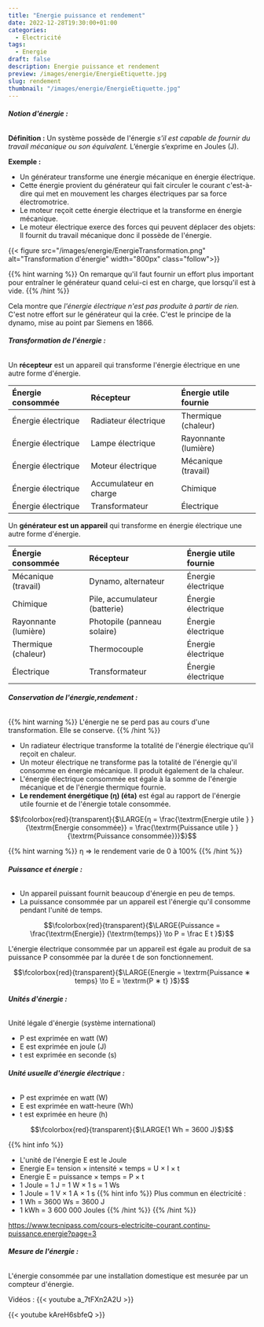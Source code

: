 ```yaml
---
title: "Energie puissance et rendement"
date: 2022-12-28T19:30:00+01:00
categories:
  - Electricité
tags:
  - Energie
draft: false
description: Energie puissance et rendement
preview: /images/energie/EnergieEtiquette.jpg
slug: rendement
thumbnail: "/images/energie/EnergieEtiquette.jpg"
---
```

###### __Notion d'énergie :__

**Définition :** Un système possède de l'énergie *s'il est capable de fournir du travail mécanique ou son équivalent.* L’énergie s’exprime en Joules (J).

**Exemple :**

+ Un générateur transforme une énergie mécanique en énergie électrique.
+ Cette énergie provient du générateur qui fait circuler le courant c'est-à-dire qui met en mouvement les charges électriques par sa force électromotrice.
+ Le moteur reçoit cette énergie électrique et la transforme en énergie mécanique.
+ Le moteur électrique exerce des forces qui peuvent déplacer des objets: Il fournit du travail mécanique donc il possède de l'énergie.

{{< figure src="/images/energie/EnergieTransformation.png" alt="Transformation d'énergie" width="800px" class="follow">}}

{{% hint warning %}}
On remarque qu'il faut fournir un effort plus important pour entraîner le générateur quand celui-ci est en charge, que lorsqu'il est à vide.
{{% /hint %}}

Cela montre que *l'énergie électrique n'est pas produite à partir de rien.* C'est notre effort sur le générateur qui la crée.
C'est le principe de la dynamo, mise au point par Siemens en 1866.

###### __Transformation de l'énergie :__

Un **récepteur** est un appareil qui transforme l'énergie électrique en une autre forme d'énergie.

|Énergie consommée |Récepteur             |Énergie utile fournie|
|:---              |:---                  |:---                 |
|Énergie électrique|Radiateur électrique  |Thermique (chaleur)  |
|Énergie électrique|Lampe électrique      |Rayonnante (lumière) |
|Énergie électrique|Moteur électrique     |Mécanique (travail)  |
|Énergie électrique|Accumulateur en charge|Chimique             |
|Énergie électrique|Transformateur        |Électrique           |

Un **générateur est un appareil** qui transforme en énergie électrique une autre forme d'énergie.

|Énergie consommée   |Récepteur                    |Énergie utile fournie|
|:---                |:---                         |:---                 |
|Mécanique (travail) |Dynamo, alternateur          |Énergie électrique   |
|Chimique            |Pile, accumulateur (batterie)|Énergie électrique   |
|Rayonnante (lumière)|Photopile (panneau solaire)  |Énergie électrique   |
|Thermique (chaleur) |Thermocouple                 |Énergie électrique   |
|Électrique          |Transformateur               |Énergie électrique   |

###### __Conservation de l'énergie,rendement :__

{{% hint warning %}}
L'énergie ne se perd pas au cours d'une transformation. Elle se conserve.
{{% /hint %}}

+ Un radiateur électrique transforme la totalité de l'énergie électrique qu'il reçoit en chaleur.
+ Un moteur électrique ne transforme pas la totalité de l'énergie qu'il consomme en énergie mécanique. Il produit également de la chaleur.
+ L'énergie électrique consommée est égale à la somme de l'énergie mécanique et de l'énergie thermique fournie.
+ **Le rendement énergétique (η) (éta)** est égal au rapport de l'énergie utile fournie et de l'énergie totale consommée.


$$\fcolorbox{red}{transparent}{$\LARGE{η = \frac{\textrm{Energie utile } } {\textrm{Energie consommée}} = \frac{\textrm{Puissance utile } } {\textrm{Puissance consommée}}}$}$$

{{% hint warning %}}
η => le rendement varie de 0 à 100%
{{% /hint %}}

###### __Puissance et énergie :__

+ Un appareil puissant fournit beaucoup d'énergie en peu de temps.
+ La puissance consommée par un appareil est l'énergie qu'il consomme pendant l'unité de temps.

$$\fcolorbox{red}{transparent}{$\LARGE{Puissance  = \frac{\textrm{Energie}} {\textrm{temps}} \to P = \frac E t }$}$$

L'énergie électrique consommée par un appareil est égale au produit de sa puissance P consommée par la durée t de son fonctionnement.

$$\fcolorbox{red}{transparent}{$\LARGE{Energie  = \textrm{Puissance ∗ temps} \to E = \textrm{P ∗ t} }$}$$

###### __Unités d'énergie :__
Unité légale d'énergie (système international)

+ P est exprimée en watt (W)
+ E est exprimée en joule (J)
+ t est exprimée en seconde (s)


###### __Unité usuelle d'énergie électrique :__

+ P est exprimée en watt (W)
+ E est exprimée en watt-heure (Wh)
+ t est exprimée en heure (h)

$$\fcolorbox{red}{transparent}{$\LARGE{1 Wh = 3600 J}$}$$

{{% hint info %}}
+ L'unité de l'énergie E est le Joule
+ Energie E= tension × intensité × temps = U × I × t
+ Energie E = puissance × temps = P × t
+ 1 Joule = 1 J = 1 W × 1 s = 1 Ws
+ 1 Joule = 1 V × 1 A × 1 s
{{% hint info %}}
Plus commun en électricité :
+ 1 Wh = 3600 Ws = 3600 J
+ 1 kWh = 3 600 000 Joules
{{% /hint %}}
{{% /hint %}}

https://www.tecnipass.com/cours-electricite-courant.continu-puissance.energie?page=3

###### __Mesure de l'énergie :__

L'énergie consommée par une installation domestique est mesurée par un compteur d'énergie.
 
Vidéos :
{{< youtube a_7tFXn2A2U >}}

{{< youtube kAreH6sbfeQ >}}


